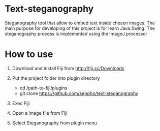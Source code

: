 # Text-steganography
Steganography tool that allow to embed text inside chosen images. The main purpose for developing of this project is for learn Java.Swing.
The steganography process is implemented using the ImageJ processor

# How to use
1. Download and install Fiji from http://fiji.sc/Downloads
2. Put the project folder into plugin directory
  	- cd /path-to-fiji/plugins
  	- git clone https://github.com/seppho/text-steganography
3. Exec Fiji

4. Open a image file from Fiji

5. Select Steganography from plugin menu
